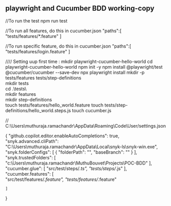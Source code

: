 playwright and Cucumber BDD working-copy
----------------------------------------------

//To run the test
npm run test

//To run all features, do this in cucumber.json
"paths":[
    "tests/features/*.feature"
]

//To run specific feature, do this in cucumber.json
"paths":[
    "tests/features/login.feature"
]

//// Setting uup first time :
mkdir playwright-cucumber-hello-world
cd playwright-cucumber-hello-world
npm init -y 
npm install @playwright/test @cucumber/cucumber --save-dev 
npx playwright install 
mkdir -p tests/features tests/step-definitions  
mkdir tests  
cd .\tests\  
mkdir features  
mkdir step-definitions   
touch tests/features/hello_world.feature 
touch tests/step-definitions/hello_world.steps.js 
touch cucumber.js 




// C:\Users\muthuraja.ramachandr\AppData\Roaming\Code\User/settings.json

{
    "github.copilot.editor.enableAutoCompletions": true,
    "snyk.advanced.cliPath": "C:\\Users\\muthuraja.ramachandr\\AppData\\Local\\snyk-ls\\snyk-win.exe",
    "snyk.folderConfigs": [
        {
            "folderPath": "",
            "baseBranch": ""
        }
    ],
    "snyk.trustedFolders": [
        "c:\\Users\\muthuraja.ramachandr\\MuthuBouvet\\Projects\\POC-BDD"
    ],
    "cucumber.glue": [
        "src/test/steps/*.ts",
        "tests/steps/*.js"
    ],
    "cucumber.features": [        
        "src/test/features/*.feature",
        "tests/features/*.feature"
      
    ]
}